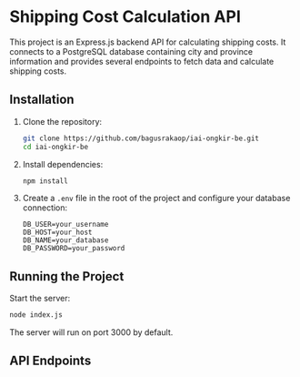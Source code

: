 # Shipping Cost Calculation API

This project is an Express.js backend API for calculating shipping costs. It connects to a PostgreSQL database containing city and province information and provides several endpoints to fetch data and calculate shipping costs.

## Installation

1. Clone the repository:
    ```bash
    git clone https://github.com/bagusrakaop/iai-ongkir-be.git
    cd iai-ongkir-be
    ```

2. Install dependencies:
    ```bash
    npm install
    ```

4. Create a `.env` file in the root of the project and configure your database connection:
    ```
    DB_USER=your_username
    DB_HOST=your_host
    DB_NAME=your_database
    DB_PASSWORD=your_password
    ```

## Running the Project

Start the server:
```bash
node index.js
```

The server will run on port 3000 by default.

## API Endpoints